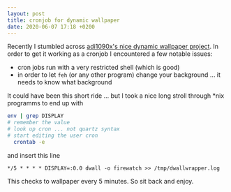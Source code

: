```yaml
---
layout: post
title: cronjob for dynamic wallpaper
date: 2020-06-07 17:18 +0200
---
```

Recently I stumbled across [adi1090x's nice dynamic wallpaper project](https://github.com/adi1090x/dynamic-wallpaper).
In order to get it working as a cronjob I encountered a few notable issues:

* cron jobs run with a very restricted shell (which is good)
* in order to let `feh` (or any other program) change your background ... it needs to know what background

It could have been this short ride ... but I took a nice long stroll through *nix programms to end up with
 
``` bash
env | grep DISPLAY
# remember the value
# look up cron ... not quartz syntax
# start editing the user cron  
  crontab -e
```
and insert this line

``` 
*/5 * * * * DISPLAY=:0.0 dwall -o firewatch >> /tmp/dwallwrapper.log
```

This checks to wallpaper every 5 minutes.
So sit back and enjoy.